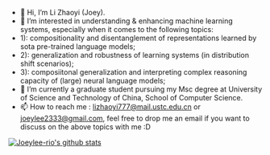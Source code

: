 - 👋 Hi, I’m Li Zhaoyi (Joey).
- 👀 I’m interested in understanding & enhancing machine learning systems, especially when it comes to the following topics:
-   1): compositionality and disentanglement of representations learned by sota pre-trained language models;
-   2): generalization and robustness of learning systems (in distribution shift scenarios);
-   3): composiitonal generalization and interpreting complex reasoning capacity of (large) neural language models;
- 🌱 I’m currently a graduate student pursuing my Msc degree at University of Science and Technology of China, School of Computer Science. 
- 📫 How to reach me : lizhaoyi777@mail.ustc.edu.cn or joeylee2333@gmail.com, feel free to drop me an email if you want to discuss on the above topics with me :D

<!---
Joeylee-rio/Joeylee-rio is a ✨ special ✨ repository because its `README.md` (this file) appears on your GitHub profile.
You can click the Preview link to take a look at your changes.
--->
[![Joeylee-rio's github stats](https://github-readme-stats.vercel.app/api?username=Joeylee-rio&show_icons=true&theme=vue)](https://github.com/anuraghazra/github-readme-stats)
<!-- [![Top Langs](https://github-readme-stats.vercel.app/api/top-langs/?username=RabbitWhite1&hide=css,html&layout=compact)](https://github-readme-stats.vercel.app/api/top-langs/?username=RabbitWhite1&hide=css,html&layout=compact) -->
